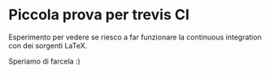 # Piccola prova per trevis CI

Esperimento per vedere se riesco a far funzionare la continuous integration con
dei sorgenti LaTeX.

Speriamo di farcela :)
